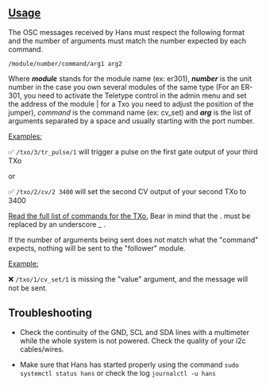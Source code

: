 ## [Usage](#usage)

The OSC messages received by Hans must respect the following format and the number of arguments must match the number expected by each command. 

 `/module/number/command/arg1 arg2 ` 

Where ***module*** stands for the module name (ex: er301), ***number*** is the unit number in the case you own several modules of the same type (For an ER-301, you need to activate the Teletype control in the admin menu and set the address of the module | for a Txo you need to adjust the position of the jumper), *command* is the command name (ex: cv_set) and ***arg*** is the list of arguments separated by a space and usually starting with the port number.

<u>Examples:</u>

✅ `/txo/3/tr_pulse/1` will trigger a pulse on the first gate output of your third TXo

or 

✅ `/txo/2/cv/2 3400` will set the second CV output of your second TXo to 3400



[Read the full list of commands for the TXo.](https://github.com/bpcmusic/telex/blob/master/commands.md) Bear in mind that the . must be replaced by an underscore _ . 

If the number of arguments being sent does not match what the "command" expects, nothing will be sent to the "follower" module. 

<u>Example:</u>

❌ `/txo/1/cv_set/1` is missing the "value" argument, and the message will not be sent. 



## Troubleshooting

- Check the continuity of the GND, SCL and SDA lines with a multimeter while the whole system is not powered. Check the quality of your i2c cables/wires. 

- Make sure that Hans has started properly using the command `sudo systemctl status hans` or check the log `journalctl -u hans` 

  
